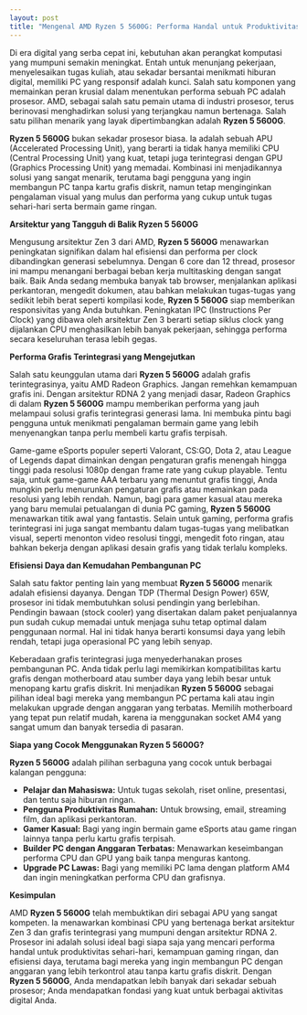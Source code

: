 ```yaml
---
layout: post
title: "Mengenal AMD Ryzen 5 5600G: Performa Handal untuk Produktivitas dan Gaming Ringan"
---
```


Di era digital yang serba cepat ini, kebutuhan akan perangkat komputasi yang mumpuni semakin meningkat. Entah untuk menunjang pekerjaan, menyelesaikan tugas kuliah, atau sekadar bersantai menikmati hiburan digital, memiliki PC yang responsif adalah kunci. Salah satu komponen yang memainkan peran krusial dalam menentukan performa sebuah PC adalah prosesor. AMD, sebagai salah satu pemain utama di industri prosesor, terus berinovasi menghadirkan solusi yang terjangkau namun bertenaga. Salah satu pilihan menarik yang layak dipertimbangkan adalah **Ryzen 5 5600G**.

**Ryzen 5 5600G** bukan sekadar prosesor biasa. Ia adalah sebuah APU (Accelerated Processing Unit), yang berarti ia tidak hanya memiliki CPU (Central Processing Unit) yang kuat, tetapi juga terintegrasi dengan GPU (Graphics Processing Unit) yang memadai. Kombinasi ini menjadikannya solusi yang sangat menarik, terutama bagi pengguna yang ingin membangun PC tanpa kartu grafis diskrit, namun tetap menginginkan pengalaman visual yang mulus dan performa yang cukup untuk tugas sehari-hari serta bermain game ringan.

**Arsitektur yang Tangguh di Balik Ryzen 5 5600G**

Mengusung arsitektur Zen 3 dari AMD, **Ryzen 5 5600G** menawarkan peningkatan signifikan dalam hal efisiensi dan performa per clock dibandingkan generasi sebelumnya. Dengan 6 core dan 12 thread, prosesor ini mampu menangani berbagai beban kerja multitasking dengan sangat baik. Baik Anda sedang membuka banyak tab browser, menjalankan aplikasi perkantoran, mengedit dokumen, atau bahkan melakukan tugas-tugas yang sedikit lebih berat seperti kompilasi kode, **Ryzen 5 5600G** siap memberikan responsivitas yang Anda butuhkan. Peningkatan IPC (Instructions Per Clock) yang dibawa oleh arsitektur Zen 3 berarti setiap siklus clock yang dijalankan CPU menghasilkan lebih banyak pekerjaan, sehingga performa secara keseluruhan terasa lebih gegas.

**Performa Grafis Terintegrasi yang Mengejutkan**

Salah satu keunggulan utama dari **Ryzen 5 5600G** adalah grafis terintegrasinya, yaitu AMD Radeon Graphics. Jangan remehkan kemampuan grafis ini. Dengan arsitektur RDNA 2 yang menjadi dasar, Radeon Graphics di dalam **Ryzen 5 5600G** mampu memberikan performa yang jauh melampaui solusi grafis terintegrasi generasi lama. Ini membuka pintu bagi pengguna untuk menikmati pengalaman bermain game yang lebih menyenangkan tanpa perlu membeli kartu grafis terpisah.

Game-game eSports populer seperti Valorant, CS:GO, Dota 2, atau League of Legends dapat dimainkan dengan pengaturan grafis menengah hingga tinggi pada resolusi 1080p dengan frame rate yang cukup playable. Tentu saja, untuk game-game AAA terbaru yang menuntut grafis tinggi, Anda mungkin perlu menurunkan pengaturan grafis atau memainkan pada resolusi yang lebih rendah. Namun, bagi para gamer kasual atau mereka yang baru memulai petualangan di dunia PC gaming, **Ryzen 5 5600G** menawarkan titik awal yang fantastis. Selain untuk gaming, performa grafis terintegrasi ini juga sangat membantu dalam tugas-tugas yang melibatkan visual, seperti menonton video resolusi tinggi, mengedit foto ringan, atau bahkan bekerja dengan aplikasi desain grafis yang tidak terlalu kompleks.

**Efisiensi Daya dan Kemudahan Pembangunan PC**

Salah satu faktor penting lain yang membuat **Ryzen 5 5600G** menarik adalah efisiensi dayanya. Dengan TDP (Thermal Design Power) 65W, prosesor ini tidak membutuhkan solusi pendingin yang berlebihan. Pendingin bawaan (stock cooler) yang disertakan dalam paket penjualannya pun sudah cukup memadai untuk menjaga suhu tetap optimal dalam penggunaan normal. Hal ini tidak hanya berarti konsumsi daya yang lebih rendah, tetapi juga operasional PC yang lebih senyap.

Keberadaan grafis terintegrasi juga menyederhanakan proses pembangunan PC. Anda tidak perlu lagi memikirkan kompatibilitas kartu grafis dengan motherboard atau sumber daya yang lebih besar untuk menopang kartu grafis diskrit. Ini menjadikan **Ryzen 5 5600G** sebagai pilihan ideal bagi mereka yang membangun PC pertama kali atau ingin melakukan upgrade dengan anggaran yang terbatas. Memilih motherboard yang tepat pun relatif mudah, karena ia menggunakan socket AM4 yang sangat umum dan banyak tersedia di pasaran.

**Siapa yang Cocok Menggunakan Ryzen 5 5600G?**

**Ryzen 5 5600G** adalah pilihan serbaguna yang cocok untuk berbagai kalangan pengguna:

*   **Pelajar dan Mahasiswa:** Untuk tugas sekolah, riset online, presentasi, dan tentu saja hiburan ringan.
*   **Pengguna Produktivitas Rumahan:** Untuk browsing, email, streaming film, dan aplikasi perkantoran.
*   **Gamer Kasual:** Bagi yang ingin bermain game eSports atau game ringan lainnya tanpa perlu kartu grafis terpisah.
*   **Builder PC dengan Anggaran Terbatas:** Menawarkan keseimbangan performa CPU dan GPU yang baik tanpa menguras kantong.
*   **Upgrade PC Lawas:** Bagi yang memiliki PC lama dengan platform AM4 dan ingin meningkatkan performa CPU dan grafisnya.

**Kesimpulan**

AMD **Ryzen 5 5600G** telah membuktikan diri sebagai APU yang sangat kompeten. Ia menawarkan kombinasi CPU yang bertenaga berkat arsitektur Zen 3 dan grafis terintegrasi yang mumpuni dengan arsitektur RDNA 2. Prosesor ini adalah solusi ideal bagi siapa saja yang mencari performa handal untuk produktivitas sehari-hari, kemampuan gaming ringan, dan efisiensi daya, terutama bagi mereka yang ingin membangun PC dengan anggaran yang lebih terkontrol atau tanpa kartu grafis diskrit. Dengan **Ryzen 5 5600G**, Anda mendapatkan lebih banyak dari sekadar sebuah prosesor; Anda mendapatkan fondasi yang kuat untuk berbagai aktivitas digital Anda.
